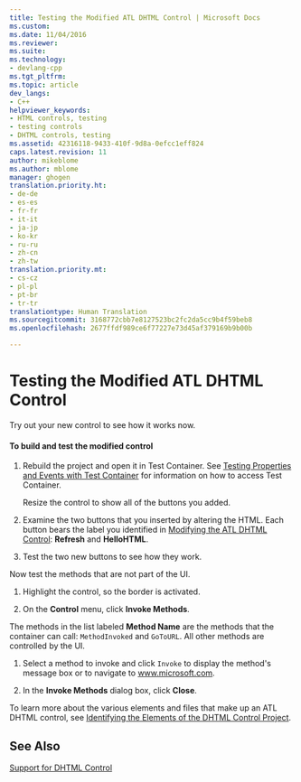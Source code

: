 ```yaml
---
title: Testing the Modified ATL DHTML Control | Microsoft Docs
ms.custom: 
ms.date: 11/04/2016
ms.reviewer: 
ms.suite: 
ms.technology:
- devlang-cpp
ms.tgt_pltfrm: 
ms.topic: article
dev_langs:
- C++
helpviewer_keywords:
- HTML controls, testing
- testing controls
- DHTML controls, testing
ms.assetid: 42316118-9433-410f-9d8a-0efcc1eff824
caps.latest.revision: 11
author: mikeblome
ms.author: mblome
manager: ghogen
translation.priority.ht:
- de-de
- es-es
- fr-fr
- it-it
- ja-jp
- ko-kr
- ru-ru
- zh-cn
- zh-tw
translation.priority.mt:
- cs-cz
- pl-pl
- pt-br
- tr-tr
translationtype: Human Translation
ms.sourcegitcommit: 3168772cbb7e8127523bc2fc2da5cc9b4f59beb8
ms.openlocfilehash: 2677ffdf989ce6f77227e73d45af379169b9b00b

---
```

# Testing the Modified ATL DHTML Control
Try out your new control to see how it works now.  
  
#### To build and test the modified control  
  
1.  Rebuild the project and open it in Test Container. See [Testing Properties and Events with Test Container](../mfc/testing-properties-and-events-with-test-container.md) for information on how to access Test Container.  
  
     Resize the control to show all of the buttons you added.  
  
2.  Examine the two buttons that you inserted by altering the HTML. Each button bears the label you identified in [Modifying the ATL DHTML Control](../atl/modifying-the-atl-dhtml-control.md): **Refresh** and **HelloHTML**.  
  
3.  Test the two new buttons to see how they work.  
  
 Now test the methods that are not part of the UI.  
  
1.  Highlight the control, so the border is activated.  
  
2.  On the **Control** menu, click **Invoke Methods**.  
  
 The methods in the list labeled **Method Name** are the methods that the container can call: `MethodInvoked` and `GoToURL`. All other methods are controlled by the UI.  
  
1.  Select a method to invoke and click `Invoke` to display the method's message box or to navigate to www.microsoft.com.  
  
2.  In the **Invoke Methods** dialog box, click **Close**.  
  
 To learn more about the various elements and files that make up an ATL DHTML control, see [Identifying the Elements of the DHTML Control Project](../atl/identifying-the-elements-of-the-dhtml-control-project.md).  
  
## See Also  
 [Support for DHTML Control](../atl/atl-support-for-dhtml-controls.md)




<!--HONumber=Jan17_HO2-->



